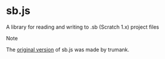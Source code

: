 # sb.js

A library for reading and writing to .sb (Scratch 1.x) project files

> [!NOTE]
> The [original version](https://github.com/trumank/sb.js) of sb.js was made by trumank.

